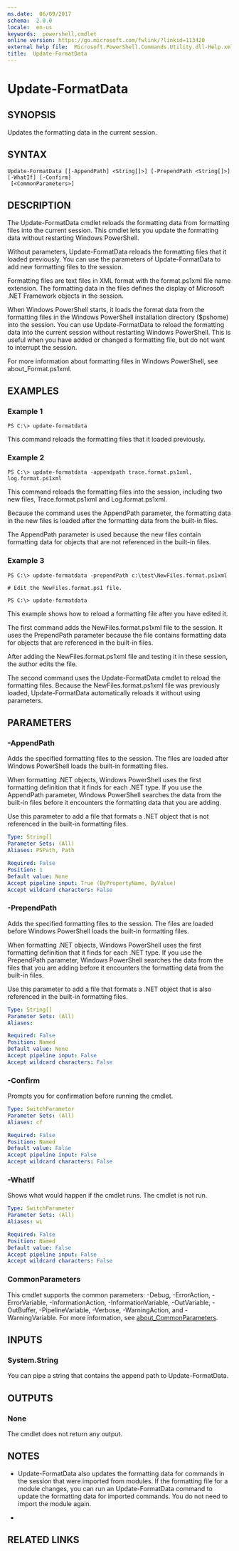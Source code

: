 ```yaml
---
ms.date:  06/09/2017
schema:  2.0.0
locale:  en-us
keywords:  powershell,cmdlet
online version: https://go.microsoft.com/fwlink/?linkid=113420
external help file:  Microsoft.PowerShell.Commands.Utility.dll-Help.xml
title:  Update-FormatData
---
```


# Update-FormatData
## SYNOPSIS
Updates the formatting data in the current session.
## SYNTAX

```
Update-FormatData [[-AppendPath] <String[]>] [-PrependPath <String[]>] [-WhatIf] [-Confirm]
 [<CommonParameters>]
```

## DESCRIPTION
The Update-FormatData cmdlet reloads the formatting data from formatting files into the current session.
This cmdlet lets you update the formatting data without restarting Windows PowerShell.

Without parameters, Update-FormatData reloads the formatting files that it loaded previously.
You can use the parameters of Update-FormatData to add new formatting files to the session.

Formatting files are text files in XML format with the format.ps1xml file name extension.
The formatting data in the files defines the display of Microsoft .NET Framework objects in the session.

When Windows PowerShell starts, it loads the format data from the formatting files in the Windows PowerShell installation directory ($pshome) into the session.
You can use Update-FormatData to reload the formatting data into the current session without restarting Windows PowerShell.
This is useful when you have added or changed a formatting file, but do not want to interrupt the session.

For more information about formatting files in Windows PowerShell, see about_Format.ps1xml.
## EXAMPLES

### Example 1
```
PS C:\> update-formatdata
```

This command reloads the formatting files that it loaded previously.
### Example 2
```
PS C:\> update-formatdata -appendpath trace.format.ps1xml, log.format.ps1xml
```

This command reloads the formatting files into the session, including two new files, Trace.format.ps1xml and Log.format.ps1xml.

Because the command uses the AppendPath parameter, the formatting data in the new files is loaded after the formatting data from the built-in files.

The AppendPath parameter is used because the new files contain formatting data for objects that are not referenced in the built-in files.
### Example 3
```
PS C:\> update-formatdata -prependPath c:\test\NewFiles.format.ps1xml

# Edit the NewFiles.format.ps1 file.

PS C:\> update-formatdata
```

This example shows how to reload a formatting file after you have edited it.

The first command adds the NewFiles.format.ps1xml file to the session.
It uses the PrependPath parameter because the file contains formatting data for objects that are referenced in the built-in files.

After adding the NewFiles.format.ps1xml file and testing it in these session, the author edits the file.

The second command uses the Update-FormatData cmdlet to reload the formatting files.
Because the NewFiles.format.ps1xml file was previously loaded, Update-FormatData automatically reloads it without using parameters.
## PARAMETERS

### -AppendPath
Adds the specified formatting files to the session.
The files are loaded after Windows PowerShell loads the built-in formatting files.

When formatting .NET objects, Windows PowerShell uses the first formatting definition that it finds for each .NET type.
If you use the AppendPath parameter, Windows PowerShell searches the data from the built-in files before it encounters the formatting data that you are adding.

Use this parameter to add a file that formats a .NET object that is not referenced in the built-in formatting files.

```yaml
Type: String[]
Parameter Sets: (All)
Aliases: PSPath, Path

Required: False
Position: 1
Default value: None
Accept pipeline input: True (ByPropertyName, ByValue)
Accept wildcard characters: False
```

### -PrependPath
Adds the specified formatting files to the session.
The files are loaded before Windows PowerShell loads the built-in formatting files.

When formatting .NET objects, Windows PowerShell uses the first formatting definition that it finds for each .NET type.
If you use the PrependPath parameter, Windows PowerShell searches the data from the files that you are adding before it encounters the formatting data from the built-in files.

Use this parameter to add a file that formats a .NET object that is also referenced in the built-in formatting files.

```yaml
Type: String[]
Parameter Sets: (All)
Aliases:

Required: False
Position: Named
Default value: None
Accept pipeline input: False
Accept wildcard characters: False
```

### -Confirm
Prompts you for confirmation before running the cmdlet.

```yaml
Type: SwitchParameter
Parameter Sets: (All)
Aliases: cf

Required: False
Position: Named
Default value: False
Accept pipeline input: False
Accept wildcard characters: False
```

### -WhatIf
Shows what would happen if the cmdlet runs.
The cmdlet is not run.

```yaml
Type: SwitchParameter
Parameter Sets: (All)
Aliases: wi

Required: False
Position: Named
Default value: False
Accept pipeline input: False
Accept wildcard characters: False
```

### CommonParameters
This cmdlet supports the common parameters: -Debug, -ErrorAction, -ErrorVariable, -InformationAction, -InformationVariable, -OutVariable, -OutBuffer, -PipelineVariable, -Verbose, -WarningAction, and -WarningVariable. For more information, see [about_CommonParameters](https://go.microsoft.com/fwlink/?LinkID=113216).
## INPUTS

### System.String
You can pipe a string that contains the append path to Update-FormatData.
## OUTPUTS

### None
The cmdlet does not return any output.
## NOTES
* Update-FormatData also updates the formatting data for commands in the session that were imported from modules. If the formatting file for a module changes, you can run an Update-FormatData command to update the formatting data for imported commands. You do not need to import the module again.

*
## RELATED LINKS


